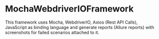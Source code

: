 # MochaWebdriverIOFramework
This framework uses Mocha, WebdriverIO, Axios (Rest API Calls), JavaScript as binding language and generate reports (Allure reports) with screenshots for failed scenarios attached to it.
